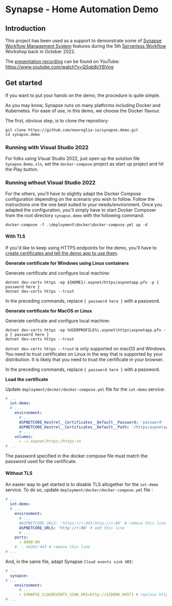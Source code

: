 # Synapse - Home Automation Demo

## Introduction
This project has been used as a support to demonstrate some of [Synapse Workflow Management System](https://github.com/serverlessworkflow/synapse) features during the 5th [Serverless Workflow](https://serverlessworkflow.io/) Workshop back in October 2022.

The [presentation recording](https://www.youtube.com/watch?v=QSqb8cYBVpg) can be found on YouTube: https://www.youtube.com/watch?v=QSqb8cYBVpg

## Get started
If you want to put your hands on the demo, the procedure is quite simple.

As you may know, Synapse runs on many platforms including Docker and Kubernetes. For ease of use, in this demo, we choose the Docker flavour.

The first, obvious step, is to clone the repository:
```
git clone https://github.com/neuroglia-io/synapse.demo.git
cd synapse.demo
```

### Running with Visual Studio 2022
For folks using Visual Studio 2022, just open up the solution file `Synapse.Demo.sln`, set the `docker-compose` project as start up project and hit the Play button.

### Running wthout Visual Studio 2022
For the others, you'll have to slightly adapt the Docker Compose configuration depending on the scenario you wish to follow. Follow the instructions one the one best suited to your needs/environment. Once you adapted the configuration, you'll simply have to start Docker Composer from the root directory `synapse.demo` with the following command:
```
docker-compose -f .\deployment\docker\docker-compose.yml up -d
```

#### With TLS
If you'd like to keep using HTTPS endpoints for the demo, you'll have to [create certificates and tell the demo app to use them](https://learn.microsoft.com/en-us/aspnet/core/security/docker-compose-https?view=aspnetcore-6.0).

**Generate certificate for Windows using Linux containers**

Generate certificate and configure local machine:
```
dotnet dev-certs https -ep ${HOME}/.aspnet/https/aspnetapp.pfx -p { password here }
dotnet dev-certs https --trust
```
In the preceding commands, replace `{ password here }` with a password.

**Generate certificate for MacOS or Linux**

Generate certificate and configure local machine:
```
dotnet dev-certs https -ep %USERPROFILE%\.aspnet\https\aspnetapp.pfx -p { password here }
dotnet dev-certs https --trust
```
`dotnet dev-certs https --trust` is only supported on macOS and Windows. You need to trust certificates on Linux in the way that is supported by your distribution. It is likely that you need to trust the certificate in your browser.

In the preceding commands, replace `{ password here }` with a password.

**Load the certificate**

Update `deployment/docker/docker-compose.yml` file for the `iot-demo` service:
```yaml
# ...
  iot-demo:
  # ...
    environment:
      # ...
      ASPNETCORE_Kestrel__Certificates__Default__Password: 'password'
      ASPNETCORE_Kestrel__Certificates__Default__Path: '/https/aspnetapp.pfx'
      # ...
    volumes:
      - ~/.aspnet/https:/https:ro
# ...
```
The password specified in the docker compose file must match the password used for the certificate.

#### Without TLS
An easier way to get started is to disable TLS altogether for the `iot-demo` service. To do so, update `deployment/docker/docker-compose.yml` file :
```yaml
# ...
  iot-demo:
  # ...
    environment:
      # ...
      #ASPNETCORE_URLS: 'https://+:443;http://+:80' # remove this line
      ASPNETCORE_URLS: 'http://+:80' # add this line
      # ...
    ports:
      - 8088:80
    #  - 44362:443 # remove this line
# ...
```

And, in the same file, adapt Synapse `Cloud events sink URI`:
```yaml
# ...
  synapse:
# ...
    environment:
      # ...
      - SYNAPSE_CLOUDEVENTS_SINK_URI=http://${DEMO_HOST} # replace https:// with http://
# ...
```